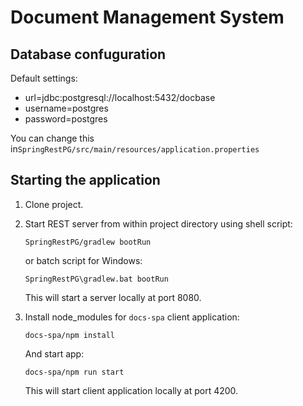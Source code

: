 # Document Management System

## Database confuguration

Default settings:
 - url=jdbc:postgresql://localhost:5432/docbase
 - username=postgres
 - password=postgres
 
You can change this in`SpringRestPG/src/main/resources/application.properties`

## Starting the application

1. Clone project.
2. Start REST server from within project directory using shell script:

       SpringRestPG/gradlew bootRun

    or batch script for Windows:

       SpringRestPG\gradlew.bat bootRun

    This will start a server locally at port 8080.

3. Install node_modules for `docs-spa` client application:

       docs-spa/npm install

    And start app:

       docs-spa/npm run start

    This will start client application locally at port 4200.
